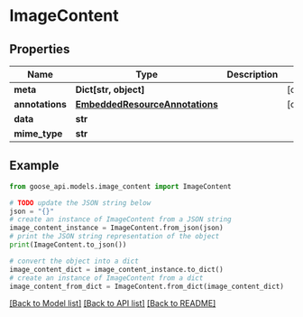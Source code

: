 # ImageContent


## Properties

Name | Type | Description | Notes
------------ | ------------- | ------------- | -------------
**meta** | **Dict[str, object]** |  | [optional] 
**annotations** | [**EmbeddedResourceAnnotations**](EmbeddedResourceAnnotations.md) |  | [optional] 
**data** | **str** |  | 
**mime_type** | **str** |  | 

## Example

```python
from goose_api.models.image_content import ImageContent

# TODO update the JSON string below
json = "{}"
# create an instance of ImageContent from a JSON string
image_content_instance = ImageContent.from_json(json)
# print the JSON string representation of the object
print(ImageContent.to_json())

# convert the object into a dict
image_content_dict = image_content_instance.to_dict()
# create an instance of ImageContent from a dict
image_content_from_dict = ImageContent.from_dict(image_content_dict)
```
[[Back to Model list]](../README.md#documentation-for-models) [[Back to API list]](../README.md#documentation-for-api-endpoints) [[Back to README]](../README.md)


